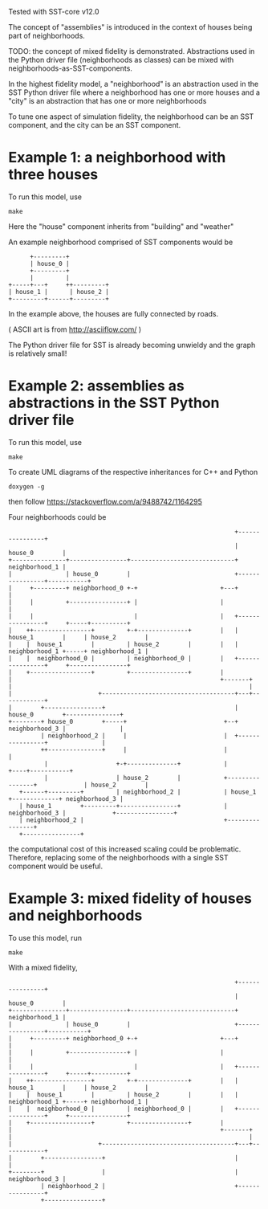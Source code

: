 
Tested with SST-core v12.0 

The concept of "assemblies" is introduced in the context of houses being part of neighborhoods.

TODO: the concept of mixed fidelity is demonstrated. Abstractions used in the Python driver file (neighborhoods as classes) can be mixed with neighborhoods-as-SST-components. 



In the highest fidelity model, a "neighborhood" is an abstraction used in the SST Python driver file where
 a neighborhood has one or more houses
and a "city" is an abstraction that has one or more neighborhoods

To tune one aspect of simulation fidelity, the neighborhood can be an SST component, and the city can be an SST component.

# Example 1: a neighborhood with three houses

To run this model, use

    make

Here the "house" component inherits from "building" and "weather"

An example neighborhood comprised of SST components would be

          +---------+
          | house_0 |
          +---------+
          |         |
    +-----+---+     ++---------+
    | house_1 |      | house_2 |
    +---------+------+---------+

In the example above, the houses are fully connected by roads.

( ASCII art is from http://asciiflow.com/ )

The Python driver file for SST is already becoming unwieldy and the graph is relatively small!

# Example 2: assemblies as abstractions in the SST Python driver file

To run this model, use

    make

To create UML diagrams of the respective inheritances for C++ and Python

    doxygen -g

then follow https://stackoverflow.com/a/9488742/1164295

Four neighborhoods could be

                                                                   +----------------+
                                                                   | house_0        |
    +---------------+----------------+-----------------------------+ neighborhood_1 |
    |               | house_0        |                             +----------------+-----------+
    |     +---------+ neighborhood_0 +-+                       +---+                            |
    |     |         +----------------+ |                       |                                |
    |     |                            |                       |   +----------------+     +-----+----------+
    |    ++----------------+         +-+--------------+        |   | house_1        |     | house_2        |
    |    |  house_1        |         | house_2        |        |   | neighborhood_1 +-----+ neighborhood_1 |
    |    |  neighborhood_0 |         | neighborhood_0 |        |   +----------------+     +----------------+
    |    +-----------------+         +----------------+        |
    |                                                          +-------+
    |                                                                  |
    |                        +-------------------------------------+---+------------+
    |        +----------------+                                    | house_0        +---------------+
    +--------+ house_0        +-----+                           +--+ neighborhood_3 |               |
             | neighborhood_2 |     |                           |  +----------------+               |
             ++---------------+     |                           |                                   |
              |                   +-+--------------+            |                              +----+-----------+
              |                   | house_2        |            +----------------+             | house_2        |
       +------+---------+         | neighborhood_2 |            | house_1        +-------------+ neighborhood_3 |
       | house_1        +---------+----------------+            | neighborhood_3 |             +----------------+
       | neighborhood_2 |                                       +----------------+
       +----------------+

the computational cost of this increased scaling could be problematic. 
Therefore, replacing some of the neighborhoods with a single SST component would be useful.

# Example 3: mixed fidelity of houses and neighborhoods

To use this model, run

    make

With a mixed fidelity,

                                                                   +----------------+
                                                                   | house_0        |
    +---------------+----------------+-----------------------------+ neighborhood_1 |
    |               | house_0        |                             +----------------+-----------+
    |     +---------+ neighborhood_0 +-+                       +---+                            |
    |     |         +----------------+ |                       |                                |
    |     |                            |                       |   +----------------+     +-----+----------+
    |    ++----------------+         +-+--------------+        |   | house_1        |     | house_2        |
    |    |  house_1        |         | house_2        |        |   | neighborhood_1 +-----+ neighborhood_1 |
    |    |  neighborhood_0 |         | neighborhood_0 |        |   +----------------+     +----------------+
    |    +-----------------+         +----------------+        |
    |                                                          +-------+
    |                                                                  |
    |                        +-------------------------------------+---+------------+
    |        +----------------+                                    |                |
    +--------+                |                                    | neighborhood_3 |
             | neighborhood_2 |                                    +----------------+
             +----------------+





